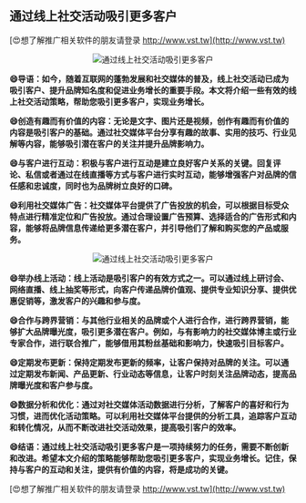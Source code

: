 ## **通过线上社交活动吸引更多客户**

[😍想了解推广相关软件的朋友请登录 http://www.vst.tw](http://www.vst.tw)

 <center><img src="https://vst.tw/MP4/tuiguang/png/4.png" alt="通过线上社交活动吸引更多客户"></center>

**😄导语：如今，随着互联网的蓬勃发展和社交媒体的普及，线上社交活动已成为吸引客户、提升品牌知名度和促进业务增长的重要手段。本文将介绍一些有效的线上社交活动策略，帮助您吸引更多客户，实现业务增长。**

**😄创造有趣而有价值的内容：无论是文字、图片还是视频，创作有趣而有价值的内容是吸引客户的基础。通过社交媒体平台分享有趣的故事、实用的技巧、行业见解等内容，能够吸引潜在客户的关注并提升品牌影响力。**

**😄与客户进行互动：积极与客户进行互动是建立良好客户关系的关键。回复评论、私信或者通过在线直播等方式与客户进行实时互动，能够增强客户对品牌的信任感和忠诚度，同时也为品牌树立良好的口碑。**

**😄利用社交媒体广告：社交媒体平台提供了广告投放的机会，可以根据目标受众特点进行精准定位和广告投放。通过合理设置广告预算、选择适合的广告形式和内容，能够将品牌信息传递给更多潜在客户，并引导他们了解和购买您的产品或服务。**

 <center><img src="https://vst.tw/MP4/tuiguang/png/4.png" alt="通过线上社交活动吸引更多客户"></center>

**😄举办线上活动：线上活动是吸引客户的有效方式之一。可以通过线上研讨会、网络直播、线上抽奖等形式，向客户传递品牌价值观、提供专业知识分享、提供优惠促销等，激发客户的兴趣和参与度。**

**😄合作与跨界营销：与其他行业相关的品牌或个人进行合作，进行跨界营销，能够扩大品牌曝光度，吸引更多潜在客户。例如，与有影响力的社交媒体博主或行业专家合作，进行联合推广，能够借用其粉丝基础和影响力，快速吸引目标客户。**

**😄定期发布更新：保持定期发布更新的频率，让客户保持对品牌的关注。可以通过定期发布新闻、产品更新、行业动态等信息，让客户时刻关注品牌动态，提高品牌曝光度和客户参与度。**

**😄数据分析和优化：通过对社交媒体活动数据进行分析，了解客户的喜好和行为习惯，进而优化活动策略。可以利用社交媒体平台提供的分析工具，追踪客户互动和转化情况，从而不断改进社交活动效果，提高吸引客户的效率。**

**😄结语：通过线上社交活动吸引更多客户是一项持续努力的任务，需要不断创新和改进。希望本文介绍的策略能够帮助您吸引更多客户，实现业务增长。记住，保持与客户的互动和关注，提供有价值的内容，将是成功的关键。**

[😍想了解推广相关软件的朋友请登录 http://www.vst.tw](http://www.vst.tw)



